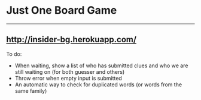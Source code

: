 # Just One Board Game

---
http://insider-bg.herokuapp.com/
---

To do:
- When waiting, show a list of who has submitted clues and who we are still waiting on (for both guesser and others)
- Throw error when empty input is submitted
- An automatic way to check for duplicated words (or words from the same family)